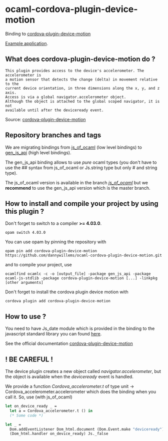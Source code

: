 # ocaml-cordova-plugin-device-motion

Binding to
[cordova-plugin-device-motion](https://github.com/apache/cordova-plugin-device-motion)

[Example
application](https://github.com/dannywillems/ocaml-cordova-plugin-device-motion-example).

## What does cordova-plugin-device-motion do ?

```
This plugin provides access to the device's accelerometer. The accelerometer is
a motion sensor that detects the change (delta) in movement relative to the
current device orientation, in three dimensions along the x, y, and z axis.
Access is via a global navigator.accelerometer object.
Although the object is attached to the global scoped navigator, it is not
available until after the deviceready event.
```

Source: [cordova-plugin-device-motion](https://github.com/apache/cordova-plugin-device-motion)

## Repository branches and tags

We are migrating bindings from
[js_of_ocaml](https://github.com/ocsigen/js_of_ocaml) (low level bindings) to
[gen_js_api](https://github.com/lexifi/gen_js_api) (high level bindings).

The gen_js_api binding allows to use *pure* ocaml types (you don't have to use
the ## syntax from js_of_ocaml or Js.string type but only # and string type).

The js_of_ocaml version is available in the branch
[*js_of_ocaml*](https://github.com/dannywillems/ocaml-cordova-plugin-device-motion/tree/js_of_ocaml)
but we **recommend** to use the gen_js_api version which is the master branch.

## How to install and compile your project by using this plugin ?

Don't forget to switch to a compiler **>= 4.03.0**.
```Shell
opam switch 4.03.0
```

You can use opam by pinning the repository with
```Shell
opam pin add cordova-plugin-device-motion https://github.com/dannywillems/ocaml-cordova-plugin-device-motion.git
```

and to compile your project, use
```Shell
ocamlfind ocamlc -c -o [output_file] -package gen_js_api -package ocaml-js-stdlib -package cordova-plugin-device-motion [...] -linkpkg [other arguments]
```

Don't forget to install the cordova plugin device motion with
```Shell
cordova plugin add cordova-plugin-device-motion
```

## How to use ?

You need to have Js_date module which is provided in the binding to the
javascript standard library you can found
[here](https://github.com/dannywillems/ocaml-js-stdlib).

See the official documentation
[cordova-plugin-device-motion](https://github.com/apache/cordova-plugin-device-motion)

## ! BE CAREFUL !

The device plugin creates a new object called *navigator.accelerometer*, but the object is
available when the *deviceready* event is handled.

We provide a function *Cordova_accelerometer.t* of type unit ->
Cordova_accelerometer.accelerometer which does the binding when you call it.
So, use (with js_of_ocaml)

```OCaml
let on_device_ready _ =
  let a = Cordova_accelerometer.t () in
  (* Some code *)

let _ =
  Dom.addEventListener Dom_html.document (Dom.Event.make "deviceready")
  (Dom_html.handler on_device_ready) Js._false
```
